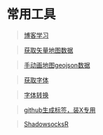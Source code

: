 # 常用工具
>[博客学习](http://cntchen.github.io/)

>[获取矢量地图数据](http://datav.aliyun.com/tools/atlas/#&lat=33.521903996156105&lng=104.29849999999999&zoom=4)  

>[手动画地图geojson数据](http://geojson.io)

>[获取字体](https://www.dafont.com/)

>[字体转换](http://www.freefontconverter.com/)

>[github生成标签，装X专用](https://shields.io/)

>[ShadowsocksR](https://ppssr.tk/)